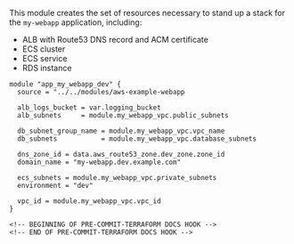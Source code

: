This module creates the set of resources necessary to stand up a stack
for the `my-webapp` application, including:

* ALB with Route53 DNS record and ACM certificate
* ECS cluster
* ECS service
* RDS instance

```hcl
module "app_my_webapp_dev" {
  source = "../../modules/aws-example-webapp

  alb_logs_bucket = var.logging_bucket
  alb_subnets     = module.my_webapp_vpc.public_subnets

  db_subnet_group_name = module.my_webapp_vpc.vpc_name
  db_subnets           = module.my_webapp_vpc.database_subnets

  dns_zone_id = data.aws_route53_zone.dev_zone.zone_id
  domain_name = "my-webapp.dev.example.com"

  ecs_subnets = module.my_webapp_vpc.private_subnets
  environment = "dev"

  vpc_id = module.my_webapp_vpc.vpc_id
}

<!-- BEGINNING OF PRE-COMMIT-TERRAFORM DOCS HOOK -->
<!-- END OF PRE-COMMIT-TERRAFORM DOCS HOOK -->
